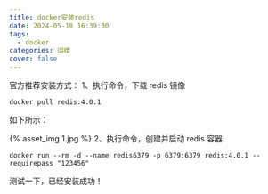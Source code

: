 ```yaml
---
title: docker安装redis
date: 2024-05-18 16:39:30
tags: 
  - docker
categories: 运维
cover: false
---
```


官方推荐安装方式：
1、执行命令，下载 redis 镜像
```
docker pull redis:4.0.1 
```
如下所示：

{% asset_img 1.jpg %}
2、执行命令，创建并启动 redis 容器
```
docker run --rm -d --name redis6379 -p 6379:6379 redis:4.0.1 --requirepass "123456"
```

测试一下，已经安装成功！